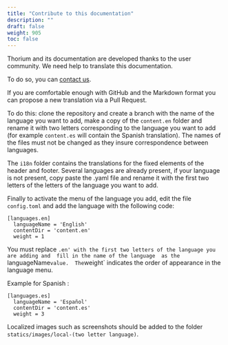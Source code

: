 ```yaml
---
title: "Contribute to this documentation"
description: ""
draft: false
weight: 905
toc: false
---
```


Thorium and its documentation are developed thanks to the user community. 
We need help to translate this documentation. 

To do so, you can 
<a href="https://www.edrlab.org/contact/">contact us</a>.

If you are comfortable enough with GitHub and the Markdown format you can 
propose a new translation via a Pull Request. 

To do this: clone the repository and create a branch with the name of the language
you want to add, make a copy of the `content.en` folder and rename it with 
two letters corresponding to the language you want to add (for example 
`content.es` will contain the Spanish translation). The names of the files must
not be changed as they insure correspondence between languages.

The `i18n` folder contains the translations for the fixed elements 
of the header and footer. 
Several languages are already present, if your language is 
not present, copy paste the .yaml file and rename it with the first two letters of the 
letters of the language you want to add. 

Finally to activate the menu of the language you add, edit the file `config.toml`
and add the language with the following code: 

```
[languages.en]
  languageName = 'English'
  contentDir = 'content.en'
  weight = 1
```

You must replace `.en' with the first two letters of the language you are adding and 
fill in the name of the language 
as the `languageName` value. 
The `weight` indicates the order of appearance in the language menu. 

Example for Spanish : 

```
[languages.es]
  languageName = 'Español'
  contentDir = 'content.es'
  weight = 3
```

Localized images such as screenshots should be added to the 
folder `statics/images/local-(two letter language)`.
